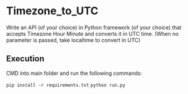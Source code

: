 # Timezone_to_UTC
Write an API (of your choice) in Python framework (of your choice) that accepts Timezone Hour Minute and converts it in UTC time. (When no parameter is passed, take localtime to convert in UTC)

## Execution
CMD into main folder and run the following commands:

`pip install -r requirements.txt`
`python run.py`
